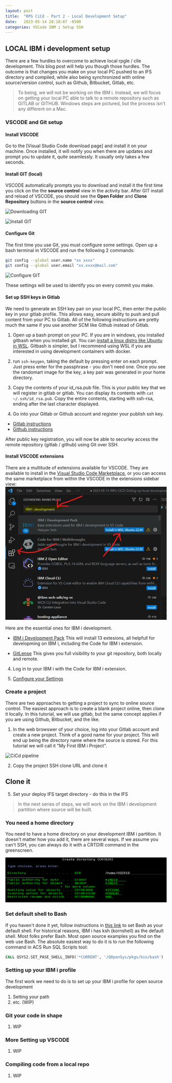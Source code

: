 ```yaml
---
layout: post
title:  "RPG CiCd - Part 2 - Local Development Setup"
date:   2023-05-14 20:18:07 -0500
categories: VSCode IBM i Setup SSH
---
```


## LOCAL IBM i development setup

There are a few hurdles to overcome to achieve local rpgle / clle development.  This blog post will help you though those hurdles.  The outcome is that changes you make on your local PC pushed to an IFS directory and compiled, while also being synchronized with online source/version control, such as Github, Bitbucket, Gitlab, etc.

> To being, we will not be working on the IBM i.  Instead, we will focus on getting your local PC able to talk to a remote repository such as GITLAB or GITHUB.  Windows steps are pictured, but the process isn't any different on a Mac.

### VSCODE and Git setup

#### Install VSCODE

Go to the [Visual Studio Code download page] and install it on your machine.  Once installed, it will notify you when there are updates and prompt you to update it, quite seamlessly.   It usually only takes a few seconds.

#### Install GIT (local)

VSCODE automatically prompts you to download and install it the first time you click on the the **source control** view in the activity bar.  After GIT install and reload of VSCODE, you should see the **Open Folder** and **Clone Repository** buttons in the **source control** view.

![Downloading GIT](/assets/images/VSCODE_Install_GIT.gif) 

![Install GIT](/assets/images/VSCODE_Install_GIT_2.gif)

#### Configure Git

The first time you use Git, you must configure some settings.  Open up a bash terminal in VSCODE and run the following 2 commands:

``` bash
git config --global user.name "xx xxxx"
git config --global user.email "xx.xxxx@mail.com"
```

![Configure GIT](/assets/images/Git_Config.gif)

These settings will be used to identify you on every commit you make.

#### Set up SSH keys in Gitlab
We need to generate an SSH key pair on your local PC, then enter the public key in your gitlab profile.  This allows easy, secure ability to push and pull content from your PC to Gitlab.  All of the following instructions are pretty much the same if you use another SCM like Github instead of Gitlab.

1. Open up a bash prompt on your PC.  If you are in windows, you installed gitbash when you installed git.  You can [install a linux distro like Ubuntu in WSL](https://ubuntu.com/tutorials/install-ubuntu-on-wsl2-on-windows-11-with-gui-support#1-overview).  Gitbash is simpler, but I recommend using WSL if you are interested in using development containers with docker.

2. run `ssh-keygen`, taking the default by pressing enter on each prompt.  Just press enter for the passphrase - you don't need one.  Once you see the randomart image for the key, a key pair was generated in your home directory.

3. Copy the contents of your id_rsa.pub file.  This is your public key that we will register in gitlab or gitlab.  You can display its contents with `cat ~/.ssh/id_rsa.pub`.  Copy the entire contents, starting with ssh-rsa, ending after the last character displayed.

4. Go into your Gitlab or Github account and register your publish ssh key.
* [Gitlab instructions](https://docs.gitlab.com/ee/user/ssh.html#add-an-ssh-key-to-your-gitlab-account)
* [Github instructions](https://docs.github.com/en/authentication/connecting-to-github-with-ssh/adding-a-new-ssh-key-to-your-github-account)

After public key registration, you will now be able to securley access the remote repository (gitlab / github) using Git over SSH.

#### Install VSCODE extensions

There are a multitude of extensions available for VSCODE.  They are available to install in the [Visual Studio Code Marketplace](https://marketplace.visualstudio.com/VSCode), or you can access the same marketplace from within the VSCODE in the extensions sidebar view:
   ![Install IBM i Development Pack](/assets/images/InstallIBMiDevelopmentPack.jpg)

Here are the essential ones for IBM i development.

*  [IBM i Development Pack](https://marketplace.visualstudio.com/items?itemName=HalcyonTechLtd.ibm-i-development-pack) This will install 13 extesions, all helpfull for developming on IBM i, including the Code for IBM i extension.

*  [GitLense](https://marketplace.visualstudio.com/items?itemName=eamodio.gitlens) This gives you full visibility to your git repository, both locally and remote.

4. Log in to your IBM i with the Code for IBM i extension.

5. [Configure your Settings](/_posts/2023-05-18-VSCODE-Settings-for-IBM-i-development.markdown)

### Create a project

There are two approaches to getting a project to sync to online source control.  The easiest approach is to create a blank project online, then clone it locally.  In this tutorial, we will use gitlab, but the same concept applies if you are using Github, Bitbucket, and the like.

1. In the web browswer of your choice, log into your Gitlab account and create a new project.  Think of a good name for your project.  This will end up being the directory name where the source is stored.  For this tutorial we will call it "My First IBM i Project".

![CiCd pipeline](/assets/images/Gitlab_Create_New_Project.gif)

2. Copy the project SSH clone URL and clone it

## Clone it

5. Set your deploy IFS target directory - do this in the IFS

> In the next series of steps, we will work on the IBM i development partition where source will be built.

### You need a home directory

You need to have a home directory on your development IBM i partition.  It doesn't matter how you add it, there are several ways.  If we assume you can't SSH, you can always do it with a CRTDIR command in the greenscreen.

![Please, not more greenscreen!](/assets/images/CRTDIR.png)

### Set default shell to Bash

If you haven't done it yet, follow instructions in [this link](https://ibmi-oss-docs.readthedocs.io/en/latest/troubleshooting/SETTING_BASH.html) to set Bash as your default shell.  For historical reasons, IBM i has ksh (kornshell) as the default shell.  Most folks prefer Bash. Most open source examples you find on the web use Bash.  The absolute easiest way to do it is to run the following command in ACS Run SQL Scripts tool:

```SQL
CALL QSYS2.SET_PASE_SHELL_INFO('*CURRENT', '/QOpenSys/pkgs/bin/bash')
```
### Setting up your IBM i profile
The first work we need to do is to set up your IBM i profile for open source development
1. Setting your path
2. etc. (WIP)

### Git your code in shape
1. WIP

### More Setting up VSCODE
1. WIP

### Compiling code from a local repo
1. WIP
